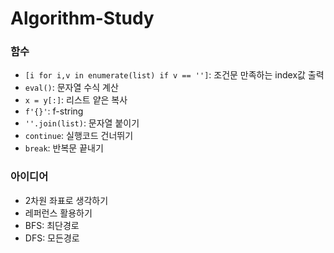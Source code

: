 # Algorithm-Study


### 함수
* `[i for i,v in enumerate(list) if v == '']`: 조건문 만족하는 index값 출력 
* `eval()`: 문자열 수식 계산
* `x = y[:]`: 리스트 얕은 복사
* `f'{}'`: f-string 
* `''.join(list)`: 문자열 붙이기 
* `continue`: 실행코드 건너뛰기
* `break`: 반복문 끝내기

### 아이디어
* 2차원 좌표로 생각하기
* 레퍼런스 활용하기
* BFS: 최단경로
* DFS: 모든경로

